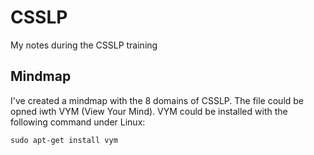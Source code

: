 # CSSLP
My notes during the CSSLP training


## Mindmap

I've created a mindmap with the 8 domains of CSSLP. The file could be opned iwth VYM (View Your Mind).
VYM could be installed with the following command under Linux:
```
sudo apt-get install vym
```
